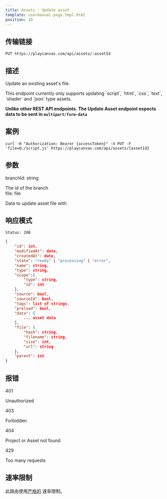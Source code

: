 ```yaml
---
title: Assets - Update asset
template: usermanual-page.tmpl.html
position: 10
---
```


## 传输链接

```none
PUT https://playcanvas.com/api/assets/:assetId
```

## 描述

Update an existing asset's file.

<div class="alert alert-info">
    This endpoint currently only supports updating `script`, `html`, `css`, `text`, `shader` and `json` type assets.
</div>

**Unlike other REST API endpoints. The Update Asset endpoint expects data to be sent in `multipart/form-data`**

## 案例

```none
curl -H "Authorization: Bearer {accessToken}" -X PUT -F 'file=@./script.js' https://playcanvas.com/api/assets/{assetId}
```

## 参数

<div class="params">
<div class="parameter"><span class="param">branchId: string</span><p></p>The id of the branch</div>
<div class="parameter"><span class="param">file: file</span><p></p>Data to update asset file with</div>
</div>

## 响应模式

```none
Status: 200
```

```json
{
    "id": int,
    "modifiedAt": date,
    "createdAt": date,
    "state": "ready" | "processing" | "error",
    "name": string,
    "type": string,
    "scope":{
        "type": string,
        "id": int
    },
    "source": bool,
    "sourceId": bool,
    "tags": list of strings,
    "preload": bool,
    "data": {
        ... asset data
    },
    "file": {
        "hash": string,
        "filename": string,
        "size": int,
        "url": string
    },
    "parent": int
}
```

## 报错

<div class="params">
<div class="parameter"><span class="param">401</span><p>Unauthorized</p></div>
<div class="parameter"><span class="param">403</span><p>Forbidden</p></div>
<div class="parameter"><span class="param">404</span><p>Project or Asset not found</p></div>
<div class="parameter"><span class="param">429</span><p>Too many requests</p></div>
</div>

## 速率限制

此路由使用[严格的][1] 速率限制。

[1]: /user-manual/api#rate-limiting

